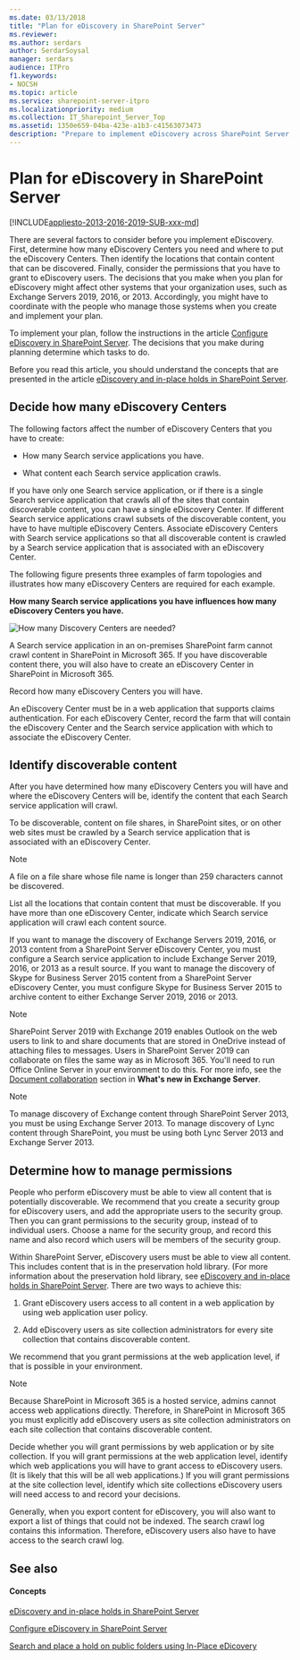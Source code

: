 ```yaml
---
ms.date: 03/13/2018
title: "Plan for eDiscovery in SharePoint Server"
ms.reviewer: 
ms.author: serdars
author: SerdarSoysal
manager: serdars
audience: ITPro
f1.keywords:
- NOCSH
ms.topic: article
ms.service: sharepoint-server-itpro
ms.localizationpriority: medium
ms.collection: IT_Sharepoint_Server_Top
ms.assetid: 1350e659-04ba-423e-a1b3-c41563073473
description: "Prepare to implement eDiscovery across SharePoint Server, Exchange Server, and Skype for Business. Determine permissions to grant and how many eDiscovery Centers to create."
---
```


# Plan for eDiscovery in SharePoint Server

[!INCLUDE[appliesto-2013-2016-2019-SUB-xxx-md](../includes/appliesto-2013-2016-2019-SUB-xxx-md.md)] 
  
There are several factors to consider before you implement eDiscovery. First, determine how many eDiscovery Centers you need and where to put the eDiscovery Centers. Then identify the locations that contain content that can be discovered. Finally, consider the permissions that you have to grant to eDiscovery users. The decisions that you make when you plan for eDiscovery might affect other systems that your organization uses, such as Exchange Servers 2019, 2016, or 2013. Accordingly, you might have to coordinate with the people who manage those systems when you create and implement your plan.
  
To implement your plan, follow the instructions in the article [Configure eDiscovery in SharePoint Server](configure-ediscovery-2019.md). The decisions that you make during planning determine which tasks to do.
  
Before you read this article, you should understand the concepts that are presented in the article [eDiscovery and in-place holds in SharePoint Server](ediscovery-and-in-place-holds-in-sharepoint-server.md).
  
## Decide how many eDiscovery Centers
<a name="where-discovery-centers"> </a>

The following factors affect the number of eDiscovery Centers that you have to create:
  
- How many Search service applications you have.
    
- What content each Search service application crawls.
    
If you have only one Search service application, or if there is a single Search service application that crawls all of the sites that contain discoverable content, you can have a single eDiscovery Center. If different Search service applications crawl subsets of the discoverable content, you have to have multiple eDiscovery Centers. Associate eDiscovery Centers with Search service applications so that all discoverable content is crawled by a Search service application that is associated with an eDiscovery Center.
  
The following figure presents three examples of farm topologies and illustrates how many eDiscovery Centers are required for each example.
  
**How many Search service applications you have influences how many eDiscovery Centers you have.**

![How many Discovery Centers are needed?](../media/how-many-discovery-centers.gif)
  
A Search service application in an on-premises SharePoint farm cannot crawl content in SharePoint in Microsoft 365. If you have discoverable content there, you will also have to create an eDiscovery Center in SharePoint in Microsoft 365.
  
Record how many eDiscovery Centers you will have.
  
An eDiscovery Center must be in a web application that supports claims authentication. For each eDiscovery Center, record the farm that will contain the eDiscovery Center and the Search service application with which to associate the eDiscovery Center.
  
## Identify discoverable content
<a name="identify-content"> </a>

After you have determined how many eDiscovery Centers you will have and where the eDiscovery Centers will be, identify the content that each Search service application will crawl.
  
To be discoverable, content on file shares, in SharePoint sites, or on other web sites must be crawled by a Search service application that is associated with an eDiscovery Center.
  
> [!NOTE]
> A file on a file share whose file name is longer than 259 characters cannot be discovered. 
  
List all the locations that contain content that must be discoverable. If you have more than one eDiscovery Center, indicate which Search service application will crawl each content source.
  
If you want to manage the discovery of Exchange Servers 2019, 2016, or 2013 content from a SharePoint Server eDiscovery Center, you must configure a Search service application to include Exchange Server 2019, 2016, or 2013 as a result source. If you want to manage the discovery of Skype for Business Server 2015 content from a SharePoint Server eDiscovery Center, you must configure Skype for Business Server 2015 to archive content to either Exchange Server 2019, 2016 or 2013.

> [!NOTE]
> SharePoint Server 2019 with Exchange 2019 enables Outlook on the web users to link to and share documents that are stored in OneDrive instead of attaching files to messages. Users in SharePoint Server 2019 can collaborate on files the same way as in Microsoft 365. You'll need to run Office Online Server in your environment to do this. For more info, see the [Document collaboration](/Exchange/new-features/new-features#document-collaboration) section in **What's new in Exchange Server**.
  
> [!NOTE]
> To manage discovery of Exchange content through SharePoint Server 2013, you must be using Exchange Server 2013. To manage discovery of Lync content through SharePoint, you must be using both Lync Server 2013 and Exchange Server 2013. 
  
## Determine how to manage permissions
<a name="permissions"> </a>

People who perform eDiscovery must be able to view all content that is potentially discoverable. We recommend that you create a security group for eDiscovery users, and add the appropriate users to the security group. Then you can grant permissions to the security group, instead of to individual users. Choose a name for the security group, and record this name and also record which users will be members of the security group.
  
Within SharePoint Server, eDiscovery users must be able to view all content. This includes content that is in the preservation hold library. (For more information about the preservation hold library, see [eDiscovery and in-place holds in SharePoint Server](ediscovery-and-in-place-holds-in-sharepoint-server.md). There are two ways to achieve this:
  
1. Grant eDiscovery users access to all content in a web application by using web application user policy.
    
2. Add eDiscovery users as site collection administrators for every site collection that contains discoverable content.
    
We recommend that you grant permissions at the web application level, if that is possible in your environment.
  
> [!NOTE]
> Because SharePoint in Microsoft 365 is a hosted service, admins cannot access web applications directly. Therefore, in SharePoint in Microsoft 365 you must explicitly add eDiscovery users as site collection administrators on each site collection that contains discoverable content. 
  
Decide whether you will grant permissions by web application or by site collection. If you will grant permissions at the web application level, identify which web applications you will have to grant access to eDiscovery users. (It is likely that this will be all web applications.) If you will grant permissions at the site collection level, identify which site collections eDiscovery users will need access to and record your decisions.
  
Generally, when you export content for eDiscovery, you will also want to export a list of things that could not be indexed. The search crawl log contains this information. Therefore, eDiscovery users also have to have access to the search crawl log.
  
## See also
<a name="permissions"> </a>

#### Concepts

[eDiscovery and in-place holds in SharePoint Server](ediscovery-and-in-place-holds-in-sharepoint-server.md)
  
[Configure eDiscovery in SharePoint Server](configure-ediscovery-2019.md)

[Search and place a hold on public folders using In-Place eDicovery](/Exchange/policy-and-compliance/ediscovery/search-public-folders)


